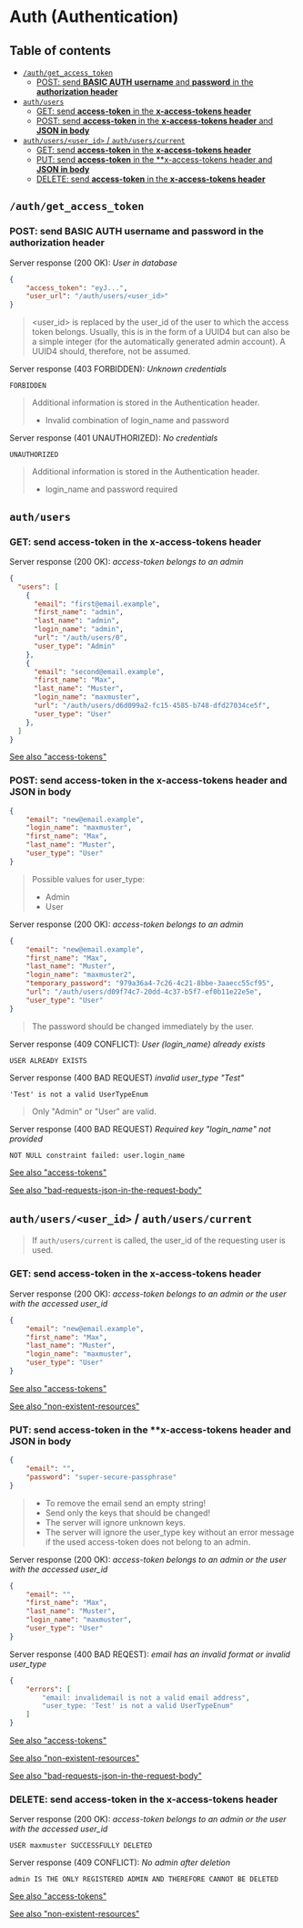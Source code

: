 # Auth (Authentication)  <!-- omit in toc -->

## Table of contents <!-- omit in toc -->
- [`/auth/get_access_token`](#authget_access_token)
  - [POST: send **BASIC AUTH** **username** and **password** in the **authorization header**](#post-send-basic-auth-username-and-password-in-the-authorization-header)
- [`auth/users`](#authusers)
  - [GET: send **access-token** in the **x-access-tokens header**](#get-send-access-token-in-the-x-access-tokens-header)
  - [POST: send **access-token** in the **x-access-tokens header** and **JSON in body**](#post-send-access-token-in-the-x-access-tokens-header-and-json-in-body)
- [`auth/users/<user_id>` / `auth/users/current`](#authusersuser_id--authuserscurrent)
  - [GET: send **access-token** in the **x-access-tokens header**](#get-send-access-token-in-the-x-access-tokens-header-1)
  - [PUT: send **access-token** in the **x-access-tokens header and **JSON in body**](#put-send-access-token-in-the-x-access-tokens-header-and-json-in-body)
  - [DELETE: send **access-token** in the **x-access-tokens header**](#delete-send-access-token-in-the-x-access-tokens-header)

## `/auth/get_access_token`

### POST: send **BASIC AUTH** **username** and **password** in the **authorization header**

Server response (200 OK): *User in database*
```json
{
    "access_token": "eyJ...",
    "user_url": "/auth/users/<user_id>"
}
```

> <user_id> is replaced by the user_id of the user to which the access token belongs. Usually, this is in the form of a UUID4 but can also be a simple integer (for the automatically generated admin account). A UUID4 should, therefore, not be assumed. 

Server response (403 FORBIDDEN): *Unknown credentials*
```
FORBIDDEN
```

> Additional information is stored in the Authentication header.
> - Invalid combination of login_name and password


Server response (401 UNAUTHORIZED): *No credentials*
```
UNAUTHORIZED
```

> Additional information is stored in the Authentication header.
> - login_name and password required

## `auth/users`

### GET: send **access-token** in the **x-access-tokens header**

Server response (200 OK): *access-token belongs to an admin*
```json
{
  "users": [
    {
      "email": "first@email.example",
      "first_name": "admin",
      "last_name": "admin",
      "login_name": "admin",
      "url": "/auth/users/0",
      "user_type": "Admin"
    },
    {
      "email": "second@email.example",
      "first_name": "Max",
      "last_name": "Muster",
      "login_name": "maxmuster",
      "url": "/auth/users/d6d099a2-fc15-4585-b748-dfd27034ce5f",
      "user_type": "User"
    },
  ]
}
```

[See also "access-tokens"](docs/../../cross_endpoint_responses.md#access-tokens)

### POST: send **access-token** in the **x-access-tokens header** and **JSON in body**

```json
{
    "email": "new@email.example",
    "login_name": "maxmuster",
    "first_name": "Max",
    "last_name": "Muster",
    "user_type": "User"
}
```

> Possible values for user_type:
> - Admin
> - User

Server response (200 OK): *access-token belongs to an admin*
```json
{
    "email": "new@email.example",
    "first_name": "Max",
    "last_name": "Muster",
    "login_name": "maxmuster2",
    "temporary_password": "979a36a4-7c26-4c21-8bbe-3aaecc55cf95",
    "url": "/auth/users/d09f74c7-20dd-4c37-b5f7-ef0b11e22e5e",
    "user_type": "User"
}
```

> The password should be changed immediately by the user.

Server response (409 CONFLICT): *User (login_name) already exists*
```
USER ALREADY EXISTS
```

Server response (400 BAD REQUEST) *invalid user_type "Test"*
```
'Test' is not a valid UserTypeEnum
```

> Only "Admin" or "User" are valid.


Server response (400 BAD REQUEST) *Required key "login_name" not provided*
```
NOT NULL constraint failed: user.login_name
```

[See also "access-tokens"](docs/../../cross_endpoint_responses.md#access-tokens)

[See also "bad-requests-json-in-the-request-body"](docs/../../cross_endpoint_responses.md#bad-requests-json-in-the-request-body)

## `auth/users/<user_id>` / `auth/users/current`

> If `auth/users/current` is called, the user_id of the requesting user is used.

### GET: send **access-token** in the **x-access-tokens header**

Server response (200 OK): *access-token belongs to an admin or the user with the accessed user_id*
```json
{
    "email": "new@email.example",
    "first_name": "Max",
    "last_name": "Muster",
    "login_name": "maxmuster",
    "user_type": "User"
}
```

[See also "access-tokens"](docs/../../cross_endpoint_responses.md#access-tokens)

[See also "non-existent-resources"](docs/../../cross_endpoint_responses.md#non-existent-resources)

### PUT: send **access-token** in the **x-access-tokens header and **JSON in body**
```json
{
    "email": "",
    "password": "super-secure-passphrase"
}
```

> - To remove the email send an empty string!
> - Send only the keys that should be changed!
> - The server will ignore unknown keys.
> - The server will ignore the user_type key without an error message if the used access-token does not belong to an admin.

Server response (200 OK): *access-token belongs to an admin or the user with the accessed user_id*
```json
{
    "email": "",
    "first_name": "Max",
    "last_name": "Muster",
    "login_name": "maxmuster",
    "user_type": "User"
}
```

Server response (400 BAD REQEST): *email has an invalid format or invalid user_type*
```json
{
    "errors": [
        "email: invalidemail is not a valid email address",
        "user_type: 'Test' is not a valid UserTypeEnum"
    ]
}
```

[See also "access-tokens"](docs/../../cross_endpoint_responses.md#access-tokens)

[See also "non-existent-resources"](docs/../../cross_endpoint_responses.md#non-existent-resources)

[See also "bad-requests-json-in-the-request-body"](docs/../../cross_endpoint_responses.md#bad-requests-json-in-the-request-body)

### DELETE: send **access-token** in the **x-access-tokens header**

Server response (200 OK): *access-token belongs to an admin or the user with the accessed user_id*
```
USER maxmuster SUCCESSFULLY DELETED
```

Server response (409 CONFLICT): *No admin after deletion*
```
admin IS THE ONLY REGISTERED ADMIN AND THEREFORE CANNOT BE DELETED
```

[See also "access-tokens"](docs/../../cross_endpoint_responses.md#access-tokens)

[See also "non-existent-resources"](docs/../../cross_endpoint_responses.md#non-existent-resources)

